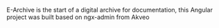E-Archive is the start of a digital archive for documentation, this Angular project was built based on ngx-admin from Akveo
